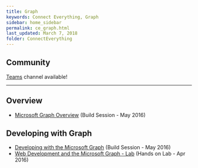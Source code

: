 ```yaml
---
title: Graph
keywords: Connect Everything, Graph
sidebar: home_sidebar
permalink: ce_graph.html
last_updated: March 7, 2018
folder: ConnectEverything
---
```


## Community
[Teams](https://teams.microsoft.com/l/channel/19%3adfd0ac604617433794c0789089a29361%40thread.skype/Connect%2520Everything%2520-%2520Microsoft%2520Graph?groupId=dff0a70d-6316-4124-ae5a-e9d06f63ec34&tenantId=72f988bf-86f1-41af-91ab-2d7cd011db47) channel available!

<!-- Add in any communities worth following: blogs, twitter, etc. -->
---
<!-- Here, add in any links to useful resources. The structure is not fixed, it can be grouped by scenario, by tech, or set up as a learning path -->

## Overview
- [Microsoft Graph Overview](https://channel9.msdn.com/Events/Build/2016/P569) (Build Session - May 2016)

## Developing with Graph
- [Developing with the Microsoft Graph](https://channel9.msdn.com/Events/Build/2016/B820) (Build Session - May 2016)
- [Web Development and the Microsoft Graph - Lab](https://github.com/Microsoft-Build-2016/CodeLabs-Office/tree/master/Module2-MsGraphWeb) (Hands on Lab - Apr 2016)

